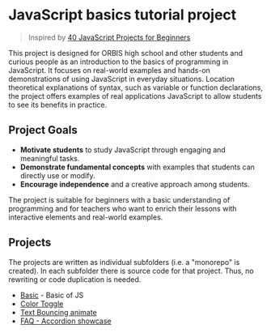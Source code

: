 # JavaScript basics tutorial project

> Inspired by [40 JavaScript Projects for Beginners](https://www.freecodecamp.org/news/javascript-projects-for-beginners/#heading-how-to-create-a-color-flipper)

This project is designed for ORBIS high school and other students and curious people as an introduction to the basics of
programming in JavaScript. It focuses on real-world examples and hands-on demonstrations of using JavaScript in everyday
situations. Location theoretical explanations of syntax, such as variable or function declarations, the project offers
examples of real applications JavaScript to allow students to see its benefits in practice.

## Project Goals

- **Motivate students** to study JavaScript through engaging and meaningful tasks.
- **Demonstrate fundamental concepts** with examples that students can directly use or modify.
- **Encourage independence** and a creative approach among students.

The project is suitable for beginners with a basic understanding of programming and for teachers who want to enrich
their lessons with interactive elements and real-world examples.

## Projects

The projects are written as individual subfolders (i.e. a "monorepo" is created). In each subfolder there is source code
for that project. Thus, no rewriting or code duplication is needed.

- [Basic](basic) - Basic of JS
- [Color Toggle](color-toggle)
- [Text Bouncing animate](text-bouncing-animate)
- [FAQ - Accordion showcase](faq)